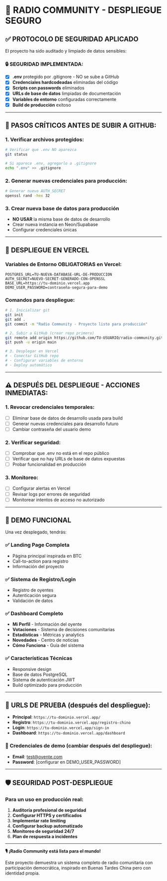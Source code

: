 # 🚀 RADIO COMMUNITY - DESPLIEGUE SEGURO

## ✅ PROTOCOLO DE SEGURIDAD APLICADO

El proyecto ha sido auditado y limpiado de datos sensibles:

### 🔒 SEGURIDAD IMPLEMENTADA:
- [x] **.env** protegido por .gitignore - NO se sube a GitHub
- [x] **Credenciales hardcodeadas** eliminadas del código
- [x] **Scripts con passwords** eliminados
- [x] **URLs de base de datos** limpiadas de documentación
- [x] **Variables de entorno** configuradas correctamente
- [x] **Build de producción** exitoso

---

## 🚨 PASOS CRÍTICOS ANTES DE SUBIR A GITHUB:

### 1. Verificar archivos protegidos:
```bash
# Verificar que .env NO aparezca
git status

# Si aparece .env, agregarlo a .gitignore
echo ".env" >> .gitignore
```

### 2. Generar nuevas credenciales para producción:
```bash
# Generar nuevo AUTH_SECRET
openssl rand -hex 32
```

### 3. Crear nueva base de datos para producción
- **NO USAR** la misma base de datos de desarrollo
- Crear nueva instancia en Neon/Supabase
- Configurar credenciales únicas

---

## 🚀 DESPLIEGUE EN VERCEL

### Variables de Entorno OBLIGATORIAS en Vercel:
```
POSTGRES_URL=TU-NUEVA-DATABASE-URL-DE-PRODUCCION
AUTH_SECRET=NUEVO-SECRET-GENERADO-CON-OPENSSL
BASE_URL=https://tu-dominio.vercel.app
DEMO_USER_PASSWORD=contraseña-segura-para-demo
```

### Comandos para despliegue:
```bash
# 1. Inicializar git
git init
git add .
git commit -m "Radio Community - Proyecto listo para producción"

# 2. Subir a GitHub (crear repo primero)
git remote add origin https://github.com/TU-USUARIO/radio-community.git
git push -u origin main

# 3. Desplegar en Vercel
# - Conectar GitHub repo
# - Configurar variables de entorno
# - Deploy automático
```

---

## ⚠️ DESPUÉS DEL DESPLIEGUE - ACCIONES INMEDIATAS:

### 1. Revocar credenciales temporales:
- [ ] Eliminar base de datos de desarrollo usada para build
- [ ] Generar nuevas credenciales para desarrollo futuro
- [ ] Cambiar contraseña del usuario demo

### 2. Verificar seguridad:
- [ ] Comprobar que .env no está en el repo público
- [ ] Verificar que no hay URLs de base de datos expuestas
- [ ] Probar funcionalidad en producción

### 3. Monitoreo:
- [ ] Configurar alertas en Vercel
- [ ] Revisar logs por errores de seguridad
- [ ] Monitorear intentos de acceso no autorizado

---

## 📱 DEMO FUNCIONAL

Una vez desplegado, tendrás:

### ✅ **Landing Page Completa**
- Página principal inspirada en BTC
- Call-to-action para registro
- Información del proyecto

### ✅ **Sistema de Registro/Login**
- Registro de oyentes
- Autenticación segura
- Validación de datos

### ✅ **Dashboard Completo**
- **Mi Perfil** - Información del oyente
- **Votaciones** - Sistema de decisiones comunitarias
- **Estadísticas** - Métricas y analytics
- **Novedades** - Centro de noticias
- **Cómo Funciona** - Guía del sistema

### ✅ **Características Técnicas**
- Responsive design
- Base de datos PostgreSQL
- Sistema de autenticación JWT
- Build optimizado para producción

---

## 🎯 URLS DE PRUEBA (después del despliegue):

- **Principal**: `https://tu-dominio.vercel.app/`
- **Registro**: `https://tu-dominio.vercel.app/registro-chino`
- **Login**: `https://tu-dominio.vercel.app/sign-in`
- **Dashboard**: `https://tu-dominio.vercel.app/dashboard`

### 👤 **Credenciales de demo** (cambiar después del despliegue):
- **Email**: test@oyente.com  
- **Password**: [configurar en DEMO_USER_PASSWORD]

---

## 🛡️ SEGURIDAD POST-DESPLIEGUE

### Para un uso en producción real:
1. **Auditoría profesional de seguridad**
2. **Configurar HTTPS y certificados**
3. **Implementar rate limiting**
4. **Configurar backup automatizado**
5. **Monitoreo de seguridad 24/7**
6. **Plan de respuesta a incidentes**

---

**🎙️ ¡Radio Community está lista para el mundo!**

Este proyecto demuestra un sistema completo de radio comunitaria con participación democrática, inspirado en Buenas Tardes China pero con identidad propia.
